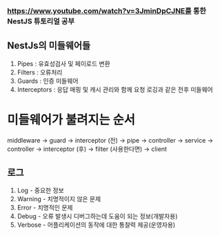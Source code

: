 ### https://www.youtube.com/watch?v=3JminDpCJNE를 통한 NestJS 튜토리얼 공부

## NestJs의 미들웨어들

1. Pipes : 유효성검사 및 페이로드 변환
2. Filters : 오류처리
3. Guards : 인증 미들웨어
4. Interceptors : 응답 매핑 및 캐시 관리와 함께 요청 로깅과 같은 전후 미들웨어

# 미들웨어가 불려지는 순서

middleware -> guard -> interceptor (전) -> pipe -> controller -> service -> controller -> interceptor (후) -> filter (사용한다면) -> client

## 로그

1. Log - 중요한 정보
2. Warning - 치명적이지 않은 문제
3. Error - 치명적인 문제
4. Debug - 오류 발생시 디버그하는데 도움이 되는 정보(개발자용)
5. Verbose - 어플리케이션의 동작에 대한 통찰력 제공(운영자용)
